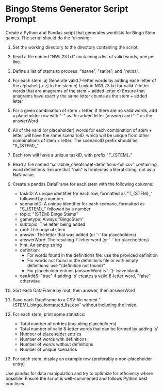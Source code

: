 # Bingo Stems Generator Script Prompt

Create a Python and Pandas script that generates wordlists for Bingo Stem games. The script should do the following:

1. Set the working directory to the directory containing the script.

2. Read a file named "NWL23.txt" containing a list of valid words, one per line.

3. Define a list of stems to process: "tisane", "satire", and "retina".

4. For each stem:
   a) Generate valid 7-letter words by adding each letter of the alphabet [a-z] to the stem
   b) Look in NWL23.txt for valid 7-letter words that are anagrams of the stem + added letter
   c) Ensure that anagrams have exactly the same letter counts as the stem + added letter

5. For a given combination of stem + letter, if there are no valid words, add a placeholder row with "-" as the added letter (answer) and "-" as the answerWord

6. All of the valid (or placeholder) words for each combination of stem + letter will have the same scenarioID, which will be unique from other combinations of stem + letter. The scenarioID prefix should be "S_{STEM}_"

7. Each row will have a unique taskID, with prefix "T_{STEM}_"

8. Read a file named "scrabble_cheatsheet-definitions-full.csv" containing word definitions. Ensure that "nan" is treated as a literal string, not as a NaN value.

9. Create a pandas DataFrame for each stem with the following columns:
   - taskID: A unique identifier for each row, formatted as "T_{STEM}_" followed by a number
   - scenarioID: A unique identifier for each scenario, formatted as "S_{STEM}_" followed by a number
   - topic: "{STEM} Bingo Stems"
   - gametype: Always "BingoStem"
   - subtopic: The letter being added
   - root: The original stem
   - answer: The letter that was added (or '-' for placeholders)
   - answerWord: The resulting 7-letter word (or '-' for placeholders)
   - hint: An empty string
   - definition: 
     * For words found in the definitions file: use the provided definition
     * For words not found in the definitions file or with empty definitions: use "(definition not found)"
     * For placeholder entries (answerWord is '-'): leave blank
   - canAddS: "true" if adding 's' creates a valid 8-letter word, "false" otherwise

10. Sort each DataFrame by root, then answer, then answerWord

11. Save each DataFrame to a CSV file named "{STEM}_bingo_formatted_list.csv" without including the index.

12. For each stem, print some statistics:
    - Total number of entries (including placeholders)
    - Total number of valid 8-letter words that can be formed by adding 's'
    - Number of placeholder entries
    - Number of words with definitions
    - Number of words without definitions
    - Number of unique scenarios

13. For each stem, display an example row (preferably a non-placeholder entry)

Use pandas for data manipulation and try to optimize for efficiency where possible. Ensure the script is well-commented and follows Python best practices.